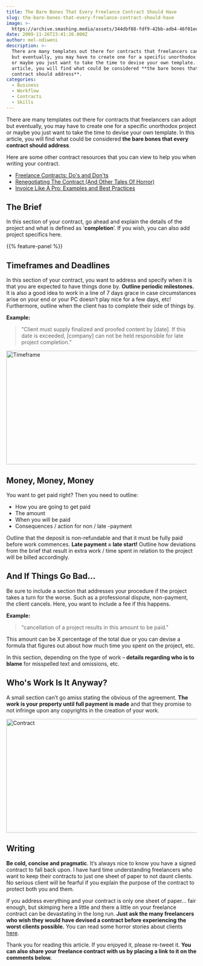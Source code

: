 ```yaml
---
title: The Bare Bones That Every Freelance Contract Should Have
slug: the-bare-bones-that-every-freelance-contract-should-have
image: >-
  https://archive.smashing.media/assets/344dbf88-fdf9-42bb-adb4-46f01eedd629/cd46da2a-aa8a-4a56-b4cb-7d8d01b59638/contract-calender.png
date: 2009-11-26T23:41:26.000Z
author: mel-ndiweni
description: >-
  There are many templates out there for contracts that freelancers can adopt
  but eventually, you may have to create one for a specific unorthodox project
  or maybe you just want to take the time to devise your own template. In this
  article, you will find what could be considered **the bare bones that every
  contract should address**.
categories:
  - Business
  - Workflow
  - Contracts
  - Skills
---
```

There are many templates out there for contracts that freelancers can adopt but eventually, you may have to create one for a specific unorthodox project or maybe you just want to take the time to devise your own template. In this article, you will find what could be considered <strong>the bare bones that every contract should address</strong>.

Here are some other contract resources that you can view to help you when writing your contract.

*   [Freelance Contracts: Do's and Don'ts](https://www.smashingmagazine.com/2009/10/06/freelance-contracts-dos-and-donts/)
*   [Renegotiating The Contract (And Other Tales Of Horror)](https://www.smashingmagazine.com/2010/07/renegotiating-the-contract-and-other-tales-of-horror/)
*   [Invoice Like A Pro: Examples and Best Practices](https://www.smashingmagazine.com/2009/11/invoice-like-a-pro/)

## The Brief

In this section of your contract, go ahead and explain the details of the project and what is defined as ‘<strong>completion</strong>’. If you wish, you can also add project specifics here.
<div class="blue-line"></div>

{{% feature-panel %}}

## Timeframes and Deadlines

In this section of your contract, you want to address and specify when it is that you are expected to have things done by. <strong>Outline periodic milestones.</strong> It is also a good idea to work in a line of 7 days grace in case circumstances arise on your end or your PC doesn’t play nice for a few days, etc! Furthermore, outline when the client has to complete their side of things by.

**Example:**

<blockquote>"Client must supply finalized and proofed content by [date]. If this date is exceeded, [company] can not be held responsible for late project completion."</blockquote>

<img loading="lazy" decoding="async" src="https://archive.smashing.media/assets/344dbf88-fdf9-42bb-adb4-46f01eedd629/35364489-0ccd-43b7-977f-fc91e7e19701/calendar.jpg" alt="Timeframe" width="600" height="300" /><br>
<div class="blue-line"></div>

## Money, Money, Money

You want to get paid right? Then you need to outline:

*   How you are going to get paid
*   The amount
*   When you will be paid
*   Consequences / action for non / late -payment

Outline that the deposit is non-refundable and that it must be fully paid before work commences.
<strong>Late payment = late start!</strong> Outline how deviations from the brief that result in extra work / time spent in relation to the project will be billed accordingly.
<div class="blue-line"></div>

## And If Things Go Bad…

Be sure to include a section that addresses your procedure if the project takes a turn for the worse. Such as a professional dispute, non-payment, the client cancels. Here, you want to include a fee if this happens.

**Example:**

<blockquote>"cancellation of a project results in this amount to be paid."</blockquote>

This amount can be X percentage of the total due or you can devise a formula that figures out about how much time you spent on the project, etc.

In this section, depending on the type of work –<strong> details regarding who is to blame</strong> for misspelled text and omissions, etc.
<div class="blue-line"></div>

## Who's Work Is It Anyway?

A small section can’t go amiss stating the obvious of the agreement. <strong>The work is your property until full payment is made</strong> and that they promise to not infringe upon any copyrights in the creation of your work.

<img loading="lazy" decoding="async" src="https://archive.smashing.media/assets/344dbf88-fdf9-42bb-adb4-46f01eedd629/6099188d-587f-4266-95ab-79407f375a48/contract.jpg" alt="Contract" width="600" height="300" /><br>
<div class="blue-line"></div>

## Writing

<strong>Be cold, concise and pragmatic</strong>. It’s always nice to know you have a signed contract to fall back upon. I have hard time understanding freelancers who want to keep their contracts to just one sheet of paper to not daunt clients. No serious client will be fearful if you explain the purpose of the contract to protect both you and them.

If you address everything and your contract is only one sheet of paper… fair enough, but skimping here a little and there a little on your freelance contract can be devastating in the long run. <strong>Just ask the many freelancers who wish they would have devised a contract before experiencing the worst clients possible.</strong> You can read some horror stories about clients <a href="https://clientsfromhell.tumblr.com">here</a>.

Thank you for reading this article. If you enjoyed it, please re-tweet it. <strong>You can also share your freelance contract with us by placing a link to it on the comments below.</strong>

